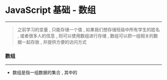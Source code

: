 # JavaScript 基础 - 数组

------------------

> 之前学习的变量 , 只能存储一个值 , 如果我们想存储班级中所有学生的姓名 , 或者很多人的信息 , 则可以使用数组进行存储 , 数组可以把一组相关的数据一起存放 , 并提供方便的访问方式

### 数组

-----------

* 数组是指一组数据的集合 , 其中的

